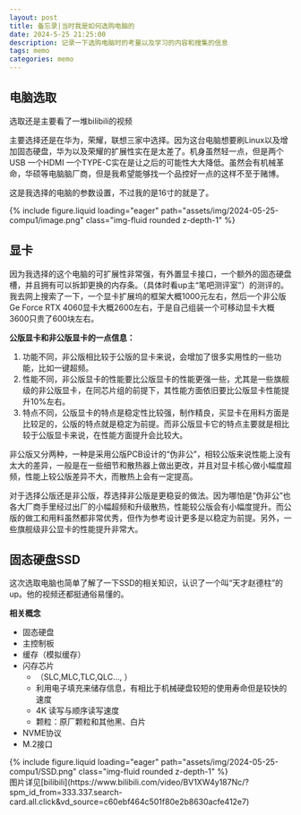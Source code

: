 ```yaml
---
layout: post
title: 备忘录|当时我是如何选购电脑的
date: 2024-5-25 21:25:00
description: 记录一下选购电脑时的考量以及学习的内容和搜集的信息
tags: memo
categories: memo
---
```


## 电脑选取

选取还是主要看了一堆bilibili的视频  

主要选择还是在华为，荣耀，联想三家中选择。因为这台电脑想要刷Linux以及增加固态硬盘，华为以及荣耀的扩展性实在是太差了。机身虽然轻一点，但是两个USB 一个HDMI 一个TYPE-C实在是让之后的可能性大大降低。虽然会有机械革命，华硕等电脑脑厂商，但是我希望能够找一个品控好一点的这样不至于赌博。  

这是我选择的电脑的参数设置，不过我的是16寸的就是了。  
<div class="row mt-3">
    <div class="col-sm mt-3 mt-md-0">
        {% include figure.liquid loading="eager" path="assets/img/2024-05-25-compu1/image.png" class="img-fluid rounded z-depth-1" %}
    </div>
</div>

## 显卡

因为我选择的这个电脑的可扩展性非常强，有外置显卡接口，一个额外的固态硬盘槽，并且拥有可以拆卸更换的内存条。（具体时看up主“笔吧测评室”）的测评的。我去网上搜索了一下，一个显卡扩展坞的框架大概1000元左右，然后一个非公版Ge Force RTX 4060显卡大概2600左右，于是自己组装一个可移动显卡大概3600只贵了600块左右。  

**公版显卡和非公版显卡的一点信息：**  

1. 功能不同，非公版相比较于公版的显卡来说，会增加了很多实用性的一些功能，比如一键超频。  
2. 性能不同，非公版显卡的性能要比公版显卡的性能更强一些，尤其是一些旗舰级的非公版显卡，在同芯片组的前提下，其性能方面依旧要比公版显卡性能提升10%左右。  
3. 特点不同，公版显卡的特点是稳定性比较强，制作精良，买显卡在用料方面是比较足的，公版的特点就是稳定为前提。而非公版显卡它的特点主要就是相比较于公版显卡来说，在性能方面提升会比较大。  

非公版又分两种，一种是采用公版PCB设计的“伪非公”，相较公版来说性能上没有太大的差异，一般是在一些细节和散热器上做出更改，并且对显卡核心做小幅度超频，性能上较公版差异不大，而散热上会有一定提高。  

对于选择公版还是非公版，荐选择非公版是更稳妥的做法。因为哪怕是“伪非公”也各大厂商手里经过出厂的小幅超频和升级散热，性能较公版会有小幅度提升。而公版的做工和用料虽然都非常优秀，但作为参考设计更多是以稳定为前提。另外，一些旗舰级非公显卡的性能提升非常大。  

## 固态硬盘SSD

这次选取电脑也简单了解了一下SSD的相关知识，认识了一个叫“天才赵德柱”的up。他的视频还都挺通俗易懂的。  

**相关概念**  

* 固态硬盘
* 主控制板
* 缓存（模拟缓存）
* 闪存芯片
  * （SLC,MLC,TLC,QLC..., ）
  * 利用电子填充来储存信息，有相比于机械硬盘较短的使用寿命但是较快的速度
  * 4K 读写与顺序读写速度
  * 颗粒：原厂颗粒和其他黑、白片
* NVME协议
* M.2接口

<div class="row mt-3">
    <div class="col-sm mt-3 mt-md-0">
        {% include figure.liquid loading="eager" path="assets/img/2024-05-25-compu1/SSD.png" class="img-fluid rounded z-depth-1" %}
    </div>
</div>
图片详见[bilibili](https://www.bilibili.com/video/BV1XW4y187Nc/?spm_id_from=333.337.search-card.all.click&vd_source=c60ebf464c501f80e2b8630acfe412e7)